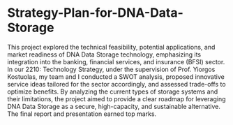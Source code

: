 # Strategy-Plan-for-DNA-Data-Storage
This project explored the technical feasibility, potential applications, and market readiness of DNA Data Storage technology, emphasizing its integration into the banking, financial services, and insurance (BFSI) sector. In our 2210: Technology Strategy, under the supervision of Prof. Yiorgos Kostuolas, my team and I conducted a SWOT analysis, proposed innovative service ideas tailored for the sector accordingly, and assessed trade-offs to optimize benefits. By analyzing the current types of storage systems and their limitations, the project aimed to provide a clear roadmap for leveraging DNA Data Storage as a secure, high-capacity, and sustainable alternative. The final report and presentation earned top marks.
